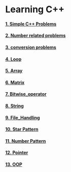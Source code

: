 # Learning C++

#### [1. Simple C++ Problems](1_Simple_problems/simple.md)

#### [2. Number related problems](2_Number_related_problems/Number_related_problems.md)

#### [3. conversion problems](3_Conversion_problems/conversion_problems.md)

#### [4. Loop](4_Loop/loop.md)

#### [5. Array](5_Array/Array.md)

#### [6. Matrix](6_Matrix/Matrix.md)

#### [7. Bitwise_operator](7_Bitwise_operator/bitwise.md)

#### [8. String](8_String/string.md)

#### [9. File_Handling](9_File_Handling/file.md)

#### [10. Star Pattern](10_Start_Pattern/Start_Pattern.md)

#### [11. Number Pattern](11_Number_Pattern/Number_Pattern.md)

#### [12. Pointer](12_Pointer/pointer.md)

#### [13. OOP](13_OOP/oop.md)





